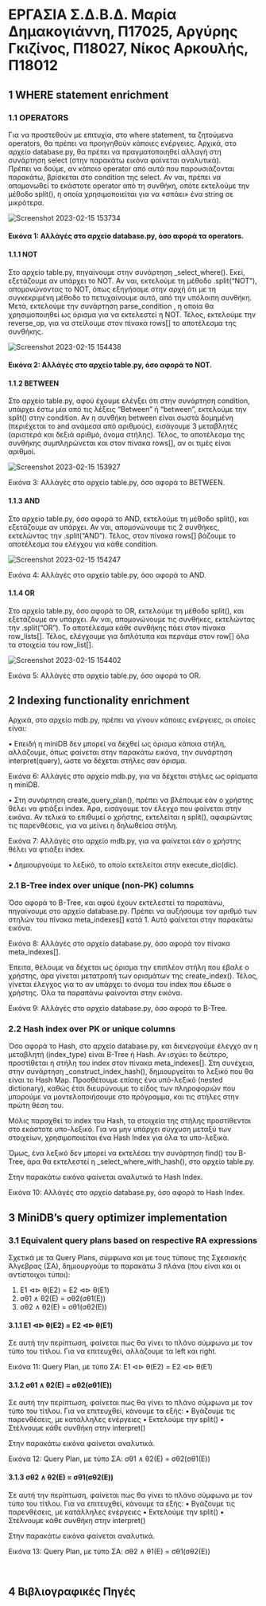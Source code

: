 # ΕΡΓΑΣΙΑ Σ.Δ.Β.Δ. Μαρία Δημακογιάννη, Π17025, Αργύρης Γκιζίνος, Π18027, Νίκος Αρκουλής, Π18012

## 1	WHERE statement enrichment

### 1.1	OPERATORS

Για να προστεθούν με επιτυχία, στο where statement, τα ζητούμενα operators, θα πρέπει να προηγηθούν κάποιες ενέργειες.
  Αρχικά, στο αρχείο database.py, θα πρέπει να πραγματοποιηθεί αλλαγή στη συνάρτηση select (στην παρακάτω εικόνα φαίνεται αναλυτικά).  
  Πρέπει να δούμε, αν κάποιο operator από αυτά που παρουσιάζονται παρακάτω, βρίσκεται στο condition της select. Αν ναι, πρέπει να απομονωθεί το εκάστοτε operator από τη συνθήκη, οπότε εκτελούμε την μέθοδο split(), η οποία χρησιμοποιείται για να «σπάει» ένα string σε μικρότερα.



![Screenshot 2023-02-15 153734](https://user-images.githubusercontent.com/43910499/219042558-1263b5ce-0925-4eca-9bc9-6975bc9ab7c0.png)



#### Εικόνα 1: Αλλάγές στο αρχείο database.py, όσο αφορά τα operators.


#### 1.1.1	NOT

Στο αρχείο table.py, πηγαίνουμε στην συνάρτηση _select_where(). Εκεί, εξετάζουμε αν υπάρχει το NOT. Αν ναι, εκτελούμε τη μέθοδο .split(“NOT”), απομονώνοντας το ΝΟΤ, όπως εξηγήσαμε στην αρχή ότι με τη συγκεκριμένη μέθοδο το πετυχαίνουμε αυτό, από την υπόλοιπη συνθήκη. 
  Μετά, εκτελούμε την συνάρτηση parse_condition , η οποία θα χρησιμοποιηθεί ως όρισμα για να εκτελεστεί η ΝΟΤ.
  Τέλος, εκτελούμε την reverse_op, για να στείλουμε στον πίνακα rows[] το αποτέλεσμα της συνθήκης.


![Screenshot 2023-02-15 154438](https://user-images.githubusercontent.com/43910499/219044080-c6847b48-56e8-427c-b6c8-c2a83f2036a8.png)



#### Εικόνα 2: Αλλάγές στο αρχείο table.py, όσο αφορά τo NOT.
		


#### 1.1.2	BETWEEN

Στο αρχείο table.py, αφού έχουμε ελέγξει ότι στην συνάρτηση condition, υπάρχει έστω μία από τις λέξεις “Between” ή “between”, εκτελούμε την split() στην condition. 
  Αν η συνθήκη between είναι σωστά δομημένη (περιέχεται το and ανάμεσα από αριθμούς),  εισάγουμε 3 μεταβλητές (αριστερά και δεξιά αριθμό, όνομα στήλης).
  Τέλος, το αποτέλεσμα της συνθήκης συμπληρώνεται και στον πίνακα rows[], αν οι τιμές είναι αριθμοί.



![Screenshot 2023-02-15 153927](https://user-images.githubusercontent.com/43910499/219043169-8b60e4dd-9a0e-4e9c-95d1-a11ee62bfdc4.png)



Εικόνα 3: Αλλάγές στο αρχείο table.py, όσο αφορά τo BETWEEN.



#### 1.1.3	AND

Στο αρχείο table.py, όσο αφορά το AND, εκτελούμε τη μέθοδο split(),  και εξετάζουμε αν υπάρχει. Αν ναι, απομονώνουμε τις 2 συνθήκες, εκτελώντας την .split(“AND”).
  Τέλος, στον πίνακα rows[] βάζουμε το αποτέλεσμα του ελέγχου για κάθε condition. 


![Screenshot 2023-02-15 154247](https://user-images.githubusercontent.com/43910499/219043651-5c02b792-24d7-423f-ab1c-430acca924e6.png)



Εικόνα 4: Αλλάγές στο αρχείο table.py, όσο αφορά τo AND.






#### 1.1.4	OR

Στο αρχείο table.py, όσο αφορά το OR, εκτελούμε τη μέθοδο split(),  και εξετάζουμε αν υπάρχει. Αν ναι, απομονώνουμε τις συνθήκες, εκτελώντας την .split(“OR”). Το αποτέλεσμα κάθε συνθήκης πάει στον πίνακα row_lists[].
  Τέλος, ελέγχουμε για διπλότυπα και περνάμε στον row[] όλα τα στοιχεία του row_list[].


![Screenshot 2023-02-15 154402](https://user-images.githubusercontent.com/43910499/219043942-24511594-49f9-4ccd-bcf0-bfa85baa80e1.png)


Εικόνα 5: Αλλάγές στο αρχείο table.py, όσο αφορά τo OR.


## 2 Indexing functionality enrichment

Αρχικά, στο αρχείο mdb.py, πρέπει να γίνουν κάποιες ενέργειες, οι οποίες είναι:

•	Επειδή η miniDB δεν μπορεί να δεχθεί ως όρισμα κάποια στήλη, αλλάζουμε, όπως φαίνεται στην παρακάτω εικόνα, την συνάρτηση interpret(query), ώστε να δέχεται στήλες σαν όρισμα.





Εικόνα 6: Αλλάγές στο αρχείο mdb.py, για να δέχεται στήλες ως ορίσματα η miniDB.


•	Στη συνάρτηση create_query_plan(), πρέπει να βλέπουμε εάν ο χρήστης θέλει να φτιάξει index. Άρα, εισάγουμε τον έλεγχο που φαίνεται στην εικόνα. Αν τελικά το επιθυμεί ο χρήστης, εκτελείται η split(), αφαιρώντας τις παρενθέσεις, για να μείνει η δηλωθείσα στήλη.




Εικόνα 7: Αλλάγές στο αρχείο mdb.py, για να φαίνεται εάν ο χρήστης θέλει να φτιάξει index.

•	Δημιουργούμε το λεξικό, το οποίο εκτελείται στην execute_dic(dic).


### 2.1	B-Tree index over unique (non-PK) columns

Όσο αφορά το Β-Tree, και αφού έχουν εκτελεστεί τα παραπάνω, πηγαίνουμε στο αρχείο database.py. Πρέπει να αυξήσουμε τον αριθμό των στηλών του πίνακα meta_indexes[] κατά 1. Αυτό φαίνεται στην παρακάτω εικόνα.





Εικόνα 8: Αλλάγές στο αρχείο database.py, όσο αφορά τον πίνακα meta_indexes[].


  Έπειτα, θέλουμε να δέχεται ως όρισμα την επιπλέον στήλη που έβαλε ο χρήστης, άρα γίνεται μετατροπή των ορισμάτων της create_index(). 
  Τέλος, γίνεται έλεγχος για το αν υπάρχει το όνομα του index που έδωσε ο χρήστης. 
  Όλα τα παραπάνω φαίνονται στην εικόνα.




Εικόνα 9: Αλλάγές στο αρχείο database.py, όσο αφορά το B-Tree.


### 2.2	Hash index over PK or unique columns

Όσο αφορά το Hash, στο αρχείο database.py, και διενεργούμε έλεγχο αν η μεταβλητή (index_type) είναι B-Tree ή Hash. Αν ισχύει το δεύτερο, προστίθεται η στήλη του index στον πίνακα meta_indexes[].
  Στη συνέχεια, στην συνάρτηση _construct_index_hash(), δημιουργείται το λεξικό που θα είναι το Hash Map. Προσθέτουμε επίσης ένα υπό-λεξικό (nested dictionary), καθώς έτσι διευρύνουμε το είδος των πληροφοριών που μπορούμε να μοντελοποιήσουμε στο πρόγραμμα, και τις στήλες στην πρώτη θέση του.

  Μόλις παραχθεί το index του Hash, τα στοιχεία της στήλης προστίθενται στο εκάστοτε υπο-λεξικό. Για να μην υπάρχει σύγχυση μεταξύ των στοιχείων, χρησιμοποιείται ένα Hash Index για όλα τα υπο-λεξικά.

  Όμως, ένα λεξικό δεν μπορεί να εκτελέσει την συνάρτηση find() του B-Tree, άρα θα εκτελεστεί η _select_where_with_hash(), στο αρχείο table.py.

  Στην παρακάτω εικόνα φαίνεται αναλυτικά το Hash Index.
  
  
  
  

Εικόνα 10: Αλλάγές στο αρχείο database.py, όσο αφορά το Hash Index.


## 3	MiniDB’s query optimizer implementation

### 3.1	Equivalent query plans based on respective RA expressions

Σχετικά με τα Query Plans, σύμφωνα και με τους τύπους της Σχεσιακής Άλγεβρας (ΣΑ), δημιουργούμε τα παρακάτω 3 πλάνα (που είναι και οι αντίστοιχοι τύποι):
1.	Ε1 ⊲⊳ θ(Ε2) = Ε2 ⊲⊳ θ(Ε1)
2.	σθ1 ∧ θ2(Ε) = σθ2(σθ1(Ε))
3.	σθ2 ∧ θ2(Ε) = σθ1(σθ2(Ε))

#### 3.1.1	Ε1 ⊲⊳ θ(Ε2) = Ε2 ⊲⊳ θ(Ε1)
Σε αυτή την περίπτωση, φαίνεται πως θα γίνει το πλάνο σύμφωνα με τον τύπο του τίτλου. Για να επιτευχθεί, αλλάζουμε τα left και right. 




Εικόνα 11: Query Plan, με τύπο ΣΑ:  Ε1 ⊲⊳ θ(Ε2) = Ε2 ⊲⊳ θ(Ε1)


#### 3.1.2	σθ1 ∧ θ2(Ε) = σθ2(σθ1(Ε))

Σε αυτή την περίπτωση, φαίνεται πως θα γίνει το πλάνο σύμφωνα με τον τύπο του τίτλου. Για να επιτευχθεί, κάνουμε τα εξής:
•	Βγάζουμε τις παρενθέσεις, με κατάλληλες ενέργειες 
•	Εκτελούμε την split()
•	Στέλνουμε κάθε συνθήκη στην interpret()

Στην παρακάτω εικόνα φαίνεται αναλυτικά.




Εικόνα 12: Query Plan, με τύπο ΣΑ:  σθ1 ∧ θ2(Ε) = σθ2(σθ1(Ε))


#### 3.1.3	σθ2 ∧ θ2(Ε) = σθ1(σθ2(Ε))

Σε αυτή την περίπτωση, φαίνεται πως θα γίνει το πλάνο σύμφωνα με τον τύπο του τίτλου. Για να επιτευχθεί, κάνουμε τα εξής:
•	Βγάζουμε τις παρενθέσεις, με κατάλληλες ενέργειες 
•	Εκτελούμε την split()
•	Στέλνουμε κάθε συνθήκη στην interpret()

Στην παρακάτω εικόνα φαίνεται αναλυτικά.




Εικόνα 13: Query Plan, με τύπο ΣΑ:  σθ2 ∧ θ1(Ε) = σθ1(σθ2(Ε))


 
## 4	Βιβλιογραφικές Πηγές

